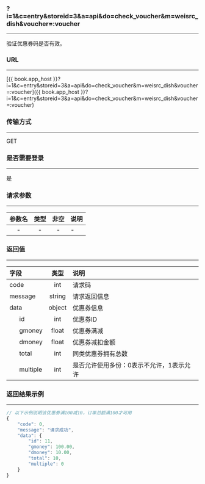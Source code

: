 ### ?i=1&c=entry&storeid=3&a=api&do=check_voucher&m=weisrc_dish&voucher=:voucher

---

验证优惠券码是否有效。

### URL

---

[{{ book.app_host }}?i=1&c=entry&storeid=3&a=api&do=check_voucher&m=weisrc_dish&voucher=:voucher]({{ book.app_host }}?i=1&c=entry&storeid=3&a=api&do=check_voucher&m=weisrc_dish&voucher=:voucher)

### 传输方式

---

GET

### 是否需要登录

---

是


### 请求参数

---

| 参数名 | 类型 | 非空 | 说明 |
| :---: | :---: | :---: | :--- |
| - | - | - | - |


### 返回值

---

| 字段 | 类型 | 说明 |
| :--- | :---: | :--- |
| code | int | 请求码 |
| message | string | 请求返回信息 |
| data  | object | 优惠券信息 |
|&nbsp;&nbsp;&nbsp;&nbsp;&nbsp;&nbsp;id | int | 优惠券ID |
|&nbsp;&nbsp;&nbsp;&nbsp;&nbsp;&nbsp;gmoney | float | 优惠券满减 |
|&nbsp;&nbsp;&nbsp;&nbsp;&nbsp;&nbsp;dmoney | float | 优惠券减扣金额 |
|&nbsp;&nbsp;&nbsp;&nbsp;&nbsp;&nbsp;total | int | 同类优惠券拥有总数 |
|&nbsp;&nbsp;&nbsp;&nbsp;&nbsp;&nbsp;multiple | int | 是否允许使用多份：0表示不允许，1表示允许 |


### 返回结果示例

---

``` js
// 以下示例说明该优惠券满100减10，订单总额满100才可用
{
    "code": 0,
    "message": "请求成功",
    "data": {
        "id": 11,
        "gmoney": 100.00,
        "dmoney": 10.00,
        "total": 10,
        "multiple": 0
    }
}
```